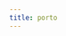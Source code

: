 ```yaml
---
title: porto
---
```


<script setup>
const packageName = 'wagmi'
const connectorsPackageName = 'wagmi/connectors'
</script>

<!-- @include: @shared/connectors/porto.md -->
